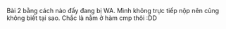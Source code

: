 Bài 2 bằng cách nào đấy đang bị WA. Mình không trực tiếp nộp nên cũng không biết tại sao. Chắc là nằm ở hàm cmp thôi :DD
